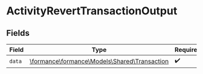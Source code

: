 # ActivityRevertTransactionOutput


## Fields

| Field                                                                              | Type                                                                               | Required                                                                           | Description                                                                        |
| ---------------------------------------------------------------------------------- | ---------------------------------------------------------------------------------- | ---------------------------------------------------------------------------------- | ---------------------------------------------------------------------------------- |
| `data`                                                                             | [\formance\formance\Models\Shared\Transaction](../../models/shared/Transaction.md) | :heavy_check_mark:                                                                 | N/A                                                                                |